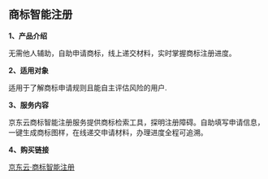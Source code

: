 ## 商标智能注册

**1、产品介绍**

无需他人辅助，自助申请商标，线上递交材料，实时掌握商标注册进度。

**2、适用对象**

适用于了解商标申请规则且能自主评估风险的用户.

**3、服务内容**

京东云商标智能注册服务提供商标检索工具，探明注册障碍。自助填写申请信息，一键生成商标图样，在线递交申请材料，办理进度全程可追溯。

**4、购买链接**

 [京东云·商标智能注册](https://qiye-console.jdcloud.com/page/trademarkRegister)
